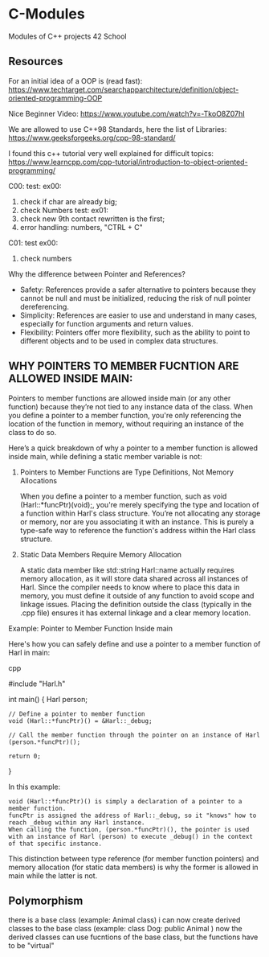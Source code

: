 # C-Modules
Modules of C++ projects 42 School


## Resources
For an initial idea of a OOP is (read fast): https://www.techtarget.com/searchapparchitecture/definition/object-oriented-programming-OOP 

Nice Beginner Video: https://www.youtube.com/watch?v=-TkoO8Z07hI

We are allowed to use C++98 Standards, here the list of Libraries: https://www.geeksforgeeks.org/cpp-98-standard/

I found this c++ tutorial very well explained for difficult topics: https://www.learncpp.com/cpp-tutorial/introduction-to-object-oriented-programming/

C00:
test: ex00:
1. check if char are already big;
2. check Numbers
test: ex01: 
1. check new 9th contact rewritten is the first;
2. error handling: numbers, "CTRL + C"

C01:
test ex00:
1. check numbers

Why the difference between Pointer and References?

- Safety:  References provide a safer alternative to pointers because they cannot be null and must be initialized, reducing the risk of null pointer dereferencing.
- Simplicity:  References are easier to use and understand in many cases, especially for function arguments and return values.
- Flexibility:  Pointers offer more flexibility, such as the ability to point to different objects and to be used in complex data structures.

## WHY POINTERS TO MEMBER FUCNTION ARE ALLOWED INSIDE MAIN:

Pointers to member functions are allowed inside main (or any other function) because they’re not tied to any instance data of the class. When you define a pointer to a member function, you're only referencing the location of the function in memory, without requiring an instance of the class to do so.

Here’s a quick breakdown of why a pointer to a member function is allowed inside main, while defining a static member variable is not:
1. Pointers to Member Functions are Type Definitions, Not Memory Allocations

    When you define a pointer to a member function, such as void (Harl::*funcPtr)(void);, you're merely specifying the type and location of a function within Harl's class structure. You’re not allocating any storage or memory, nor are you associating it with an instance.
    This is purely a type-safe way to reference the function's address within the Harl class structure.

2. Static Data Members Require Memory Allocation

    A static data member like std::string Harl::name actually requires memory allocation, as it will store data shared across all instances of Harl.
    Since the compiler needs to know where to place this data in memory, you must define it outside of any function to avoid scope and linkage issues.
    Placing the definition outside the class (typically in the .cpp file) ensures it has external linkage and a clear memory location.

Example: Pointer to Member Function Inside main

Here's how you can safely define and use a pointer to a member function of Harl in main:

cpp

#include "Harl.h"

int main() {
    Harl person;

    // Define a pointer to member function
    void (Harl::*funcPtr)() = &Harl::_debug;

    // Call the member function through the pointer on an instance of Harl
    (person.*funcPtr)();

    return 0;
}

In this example:

    void (Harl::*funcPtr)() is simply a declaration of a pointer to a member function.
    funcPtr is assigned the address of Harl::_debug, so it "knows" how to reach _debug within any Harl instance.
    When calling the function, (person.*funcPtr)(), the pointer is used with an instance of Harl (person) to execute _debug() in the context of that specific instance.

This distinction between type reference (for member function pointers) and memory allocation (for static data members) is why the former is allowed in main while the latter is not.

## Polymorphism

there is a base class (example: Animal class)
i can now create derived classes to the base class (example: class Dog: public Animal )
now the derived classes can use fucntions of the base class, but the functions have to be "virtual"
